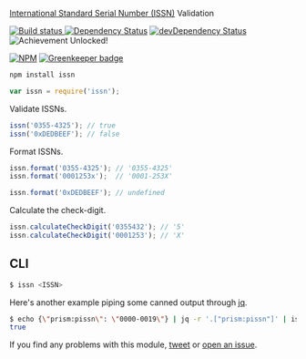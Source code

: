 [International Standard Serial Number (ISSN)](http://www.issn.org/understanding-the-issn/what-is-an-issn/) Validation

[![Build status](https://api.travis-ci.org/richdouglasevans/issn.png) ](https://travis-ci.org/richdouglasevans/issn)
[![Dependency Status](https://david-dm.org/richdouglasevans/issn.svg)](https://david-dm.org/richdouglasevans/issn)
[![devDependency Status](https://david-dm.org/richdouglasevans/issn/dev-status.svg)](https://david-dm.org/richdouglasevans/issn#info=devDependencies)
![Achievement Unlocked!](https://img.shields.io/badge/achievement-unlocked-brightgreen.svg)

[![NPM](https://nodei.co/npm/issn.png?compact=true)](https://nodei.co/npm/issn/) [![Greenkeeper badge](https://badges.greenkeeper.io/richdouglasevans/issn.svg)](https://greenkeeper.io/)

```bash
npm install issn
```
```js
var issn = require('issn');
```

Validate ISSNs.

```js
issn('0355-4325'); // true
issn('0xDEDBEEF'); // false
```

Format ISSNs.

```js
issn.format('0355-4325'); // '0355-4325'
issn.format('0001253x');  // '0001-253X'

issn.format('0xDEDBEEF'); // undefined
```

Calculate the check-digit.

```js
issn.calculateCheckDigit('0355432'); // '5'
issn.calculateCheckDigit('0001253'); // 'X'
```

## CLI

```bash
$ issn <ISSN>
```

Here's another example piping some canned output through [jq](https://stedolan.github.io/jq/).

```bash
$ echo {\"prism:pissn\": \"0000-0019\"} | jq -r '.["prism:pissn"]' | issn
true
```

If you find any problems with this module, [tweet](https://twitter.com/richdevans) or
[open an issue](https://github.com/richdouglasevans/issn/issues?state=open).
